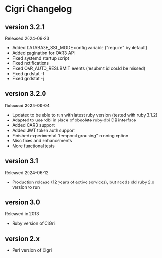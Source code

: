 Cigri Changelog
===============

version 3.2.1
-------------

Released 2024-09-23

- Added DATABASE_SSL_MODE config variable ("require" by default)
- Added pagination for OAR3 API
- Fixed systemd startup script
- Fixed notifications
- Fixed OAR_AUTO_RESUBMIT events (resubmit id could be missed) 
- Fixed gridstat -f
- Fixed gridstat -j <id>

version 3.2.0
-------------

Released 2024-09-04

- Updated to be able to run with latest ruby version (tested with ruby 3.1.2)
- Adapted to use rdbi in place of obsolete ruby-dbi DB interface
- Added OAR3 support
- Added JWT token auth support
- Finished experimental "temporal grouping" running option
- Misc fixes and enhancements
- More functional tests

version 3.1
-----------

Released 2024-06-12

- Production release (12 years of active services), but needs old ruby 2.x version to run

version 3.0
-----------

Released in 2013

 - Ruby version of CiGri

version 2.x
-----------
 - Perl version of Cigri
